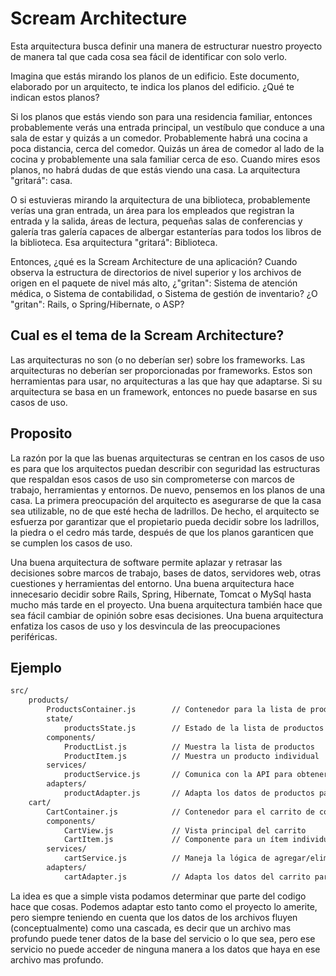 # Scream Architecture

Esta arquitectura busca definir una manera de estructurar nuestro proyecto de manera tal que cada cosa sea fácil de identificar con solo verlo.

Imagina que estás mirando los planos de un edificio. Este documento, elaborado por un arquitecto, te indica los planos del edificio. ¿Qué te indican estos planos?

Si los planos que estás viendo son para una residencia familiar, entonces probablemente verás una entrada principal, un vestíbulo que conduce a una sala de estar y quizás a un comedor. Probablemente habrá una cocina a poca distancia, cerca del comedor. Quizás un área de comedor al lado de la cocina y probablemente una sala familiar cerca de eso. Cuando mires esos planos, no habrá dudas de que estás viendo una casa. La arquitectura "gritará": casa.

O si estuvieras mirando la arquitectura de una biblioteca, probablemente verías una gran entrada, un área para los empleados que registran la entrada y la salida, áreas de lectura, pequeñas salas de conferencias y galería tras galería capaces de albergar estanterías para todos los libros de la biblioteca. Esa arquitectura "gritará": Biblioteca.

Entonces, ¿qué es la Scream Architecture de una aplicación? Cuando observa la estructura de directorios de nivel superior y los archivos de origen en el paquete de nivel más alto, ¿"gritan": Sistema de atención médica, o Sistema de contabilidad, o Sistema de gestión de inventario? ¿O "gritan": Rails, o Spring/Hibernate, o ASP?

## Cual es el tema de la Scream Architecture?

Las arquitecturas no son (o no deberían ser) sobre los frameworks. Las arquitecturas no deberían ser proporcionadas por frameworks. Estos son herramientas para usar, no arquitecturas a las que hay que adaptarse. Si su arquitectura se basa en un framework, entonces no puede basarse en sus casos de uso.


## Proposito

La razón por la que las buenas arquitecturas se centran en los casos de uso es para que los arquitectos puedan describir con seguridad las estructuras que respaldan esos casos de uso sin comprometerse con marcos de trabajo, herramientas y entornos. De nuevo, pensemos en los planos de una casa. La primera preocupación del arquitecto es asegurarse de que la casa sea utilizable, no de que esté hecha de ladrillos. De hecho, el arquitecto se esfuerza por garantizar que el propietario pueda decidir sobre los ladrillos, la piedra o el cedro más tarde, después de que los planos garanticen que se cumplen los casos de uso.

Una buena arquitectura de software permite aplazar y retrasar las decisiones sobre marcos de trabajo, bases de datos, servidores web, otras cuestiones y herramientas del entorno. Una buena arquitectura hace innecesario decidir sobre Rails, Spring, Hibernate, Tomcat o MySql hasta mucho más tarde en el proyecto. Una buena arquitectura también hace que sea fácil cambiar de opinión sobre esas decisiones. Una buena arquitectura enfatiza los casos de uso y los desvincula de las preocupaciones periféricas.

## Ejemplo

``` txt
src/
    products/
        ProductsContainer.js        // Contenedor para la lista de productos
        state/
            productsState.js        // Estado de la lista de productos
        components/
            ProductList.js          // Muestra la lista de productos
            ProductItem.js          // Muestra un producto individual
        services/
            productService.js       // Comunica con la API para obtener productos
        adapters/
            productAdapter.js       // Adapta los datos de productos para la vista
    cart/
        CartContainer.js            // Contenedor para el carrito de compras
        components/
            CartView.js             // Vista principal del carrito
            CartItem.js             // Componente para un ítem individual en el carrito
        services/
            cartService.js          // Maneja la lógica de agregar/eliminar ítem del carrito
        adapters/
            cartAdapter.js          // Adapta los datos del carrito para la vista
``` 

La idea es que a simple vista podamos determinar que parte del codigo hace que cosas. Podemos adaptar esto tanto como el proyecto lo amerite, pero siempre teniendo en cuenta que los datos de los archivos fluyen (conceptualmente) como una cascada, es decir que un archivo mas profundo puede tener datos de la base del servicio o lo que sea, pero ese servicio no puede acceder de ninguna manera a los datos que haya en ese archivo mas profundo.